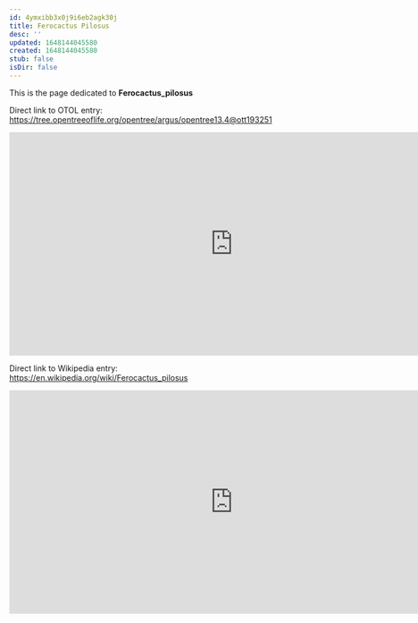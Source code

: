 ```yaml
---
id: 4ymxibb3x0j9i6eb2agk30j
title: Ferocactus Pilosus
desc: ''
updated: 1648144045580
created: 1648144045580
stub: false
isDir: false
---
```

This is the page dedicated to **Ferocactus_pilosus**


Direct link to OTOL entry: https://tree.opentreeoflife.org/opentree/argus/opentree13.4@ott193251



<html>
    <body>
    <iframe src="https://tree.opentreeoflife.org/opentree/argus/opentree13.4@ott193251"
    width="800" height="400" frameborder="0" allowfullscreen> </iframe>
    </body>
</html>
    


Direct link to Wikipedia entry: https://en.wikipedia.org/wiki/Ferocactus_pilosus



<html>
    <body>
    <iframe src="https://en.wikipedia.org/wiki/Ferocactus_pilosus"
    width="800" height="400" frameborder="0" allowfullscreen> </iframe>
    </body>
</html>
    
